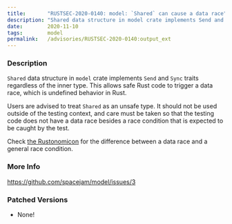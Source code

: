 ```yaml
---
title:       "RUSTSEC-2020-0140: model: `Shared` can cause a data race"
description: "Shared data structure in model crate implements Send and Sync traits regardless of the inner type. This allows safe Rust code to trigger a data race, which is undefined behavior in Rust. Users are advised to treat Shared as an unsafe type. It should not be used outside of the testing context, and care must be taken so that the testing code does not have a data race besides a race condition that is expected to be caught by the test. Check the Rustonomiconhttpsdoc.rustlang.orgnomiconraces.html for the difference between a data race and a general race condition."
date:        2020-11-10
tags:        model
permalink:   /advisories/RUSTSEC-2020-0140:output_ext
---
```


### Description

`Shared` data structure in `model` crate implements `Send` and `Sync` traits regardless of the inner type.
This allows safe Rust code to trigger a data race, which is undefined behavior in Rust.

Users are advised to treat `Shared` as an unsafe type.
It should not be used outside of the testing context,
and care must be taken so that the testing code does not have a data race
besides a race condition that is expected to be caught by the test.

Check [the Rustonomicon](https://doc.rust-lang.org/nomicon/races.html) for the difference between
a data race and a general race condition.

### More Info

<https://github.com/spacejam/model/issues/3>

### Patched Versions

- None!

